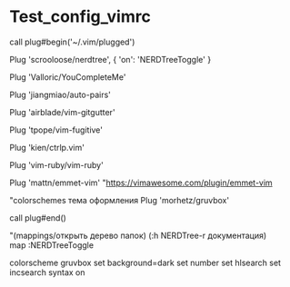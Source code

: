 # Test_config_vimrc

call plug#begin('~/.vim/plugged')

Plug 'scrooloose/nerdtree', { 'on':  'NERDTreeToggle' }

Plug 'Valloric/YouCompleteMe'

Plug 'jiangmiao/auto-pairs'

Plug 'airblade/vim-gitgutter'

Plug 'tpope/vim-fugitive'

Plug 'kien/ctrlp.vim'

Plug 'vim-ruby/vim-ruby'

Plug 'mattn/emmet-vim'
"https://vimawesome.com/plugin/emmet-vim

"colorschemes тема оформления
Plug 'morhetz/gruvbox'

call plug#end()

"(mappings/открыть дерево папок) (:h NERDTree-r документация)  
map <C-n> :NERDTreeToggle<CR>

colorscheme gruvbox
set background=dark
set number
set hlsearch
set incsearch
syntax on
